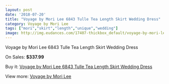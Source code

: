 ```yaml
---
layout: post
date: '2018-07-20'
title: "Voyage by Mori Lee 6843 Tulle Tea Length Skirt Wedding Dress"
category: Voyage by Mori Lee
tags: ["mori","skirt","length","unique","wedding"]
image: http://img.eudances.com/17407-thickbox_default/voyage-by-mori-lee-6843-tulle-tea-length-skirt-wedding-dress.jpg
---
```

Voyage by Mori Lee 6843 Tulle Tea Length Skirt Wedding Dress

On Sales: **$337.99**
<a href="https://www.eudances.com/en/voyage-by-mori-lee/5084-voyage-by-mori-lee-6843-tulle-tea-length-skirt-wedding-dress.html"><amp-img layout="responsive" width="600" height="600" src="//img.eudances.com/17407-thickbox_default/voyage-by-mori-lee-6843-tulle-tea-length-skirt-wedding-dress.jpg" alt="Voyage by Mori Lee 6843 Tulle Tea Length Skirt Wedding Dress 0" /></a>
<a href="https://www.eudances.com/en/voyage-by-mori-lee/5084-voyage-by-mori-lee-6843-tulle-tea-length-skirt-wedding-dress.html"><amp-img layout="responsive" width="600" height="600" src="//img.eudances.com/17408-thickbox_default/voyage-by-mori-lee-6843-tulle-tea-length-skirt-wedding-dress.jpg" alt="Voyage by Mori Lee 6843 Tulle Tea Length Skirt Wedding Dress 1" /></a>

Buy it: [Voyage by Mori Lee 6843 Tulle Tea Length Skirt Wedding Dress](https://www.eudances.com/en/voyage-by-mori-lee/5084-voyage-by-mori-lee-6843-tulle-tea-length-skirt-wedding-dress.html "Voyage by Mori Lee 6843 Tulle Tea Length Skirt Wedding Dress")

View more: [Voyage by Mori Lee](https://www.eudances.com/en/47-voyage-by-mori-lee "Voyage by Mori Lee")